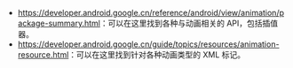 + <https://developer.android.google.cn/reference/android/view/animation/package-summary.html>：可以在这里找到各种与动画相关的 API，包括插值器。
+ <https://developer.android.google.cn/guide/topics/resources/animation-resource.html>：可以在这里找到针对各种动画类型的 XML 标记。

